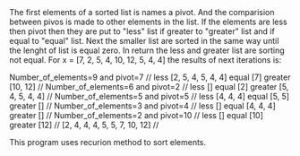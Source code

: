 <!DOCTYPE html>
<html>
<head>
  <meta charset="utf-8">
  <meta name="viewport" content="width=device-width">

</head>
<body>
 The first elements of a sorted list is names a pivot. And the comparision between pivos is made to other elements in the list.
 If the elements are less then pivot then they are put to "less" list if greater to "greater" list and if equal to "equal" list. Next the smaller list are sorted in the same way until the lenght of list is equal zero. In return the less and greater list are sorting not equal.
 For x = [7, 2, 5, 4, 10, 12, 5, 4, 4] the results of next iterations is: <br>
  
Number_of_elements=9 and pivot=7 //
less [2, 5, 4, 5, 4, 4] equal [7] greater [10, 12] //
Number_of_elements=6 and pivot=2 //
less [] equal [2] greater [5, 4, 5, 4, 4] //
Number_of_elements=5 and pivot=5 // 
less [4, 4, 4] equal [5, 5] greater [] // 
Number_of_elements=3 and pivot=4 // 
less [] equal [4, 4, 4] greater [] // 
Number_of_elements=2 and pivot=10 // 
less [] equal [10] greater [12] // 
[2, 4, 4, 4, 5, 5, 7, 10, 12] //

This program uses recurion method to sort elements. 
</body>
</html>


